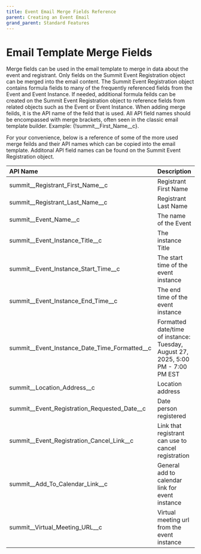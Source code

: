 ```yaml
---
title: Event Email Merge Fields Reference
parent: Creating an Event Email
grand_parent: Standard Features
---
```

# Email Template Merge Fields

Merge fields can be used in the email template to merge in data about the event and registrant.   Only fields on the Summit Event Registration object can be merged into the email content.  The Summit Event Registration object contains formula fields to many of the frequently referenced fields from the Event and Event Instance.  If needed, additional formula feilds can be created on the Summit Event Registration object to reference fields from related objects such as the Event or Event Instance.  When adding merge feilds, it is the API name of the feild that is used.   All API field names should be encompassed with merge brackets, often seen in the classic email template builder. Example: {!summit__First_Name__c}.

For your convenience, below is a reference of some of the more used merge feilds and their API names which can be copied into the email template.  Additonal API field names can be found on the Summit Event Registration object.

| API Name  | Description |  Merge Syntax (copy to email template) |
|:---|:---|:---|
| summit__Registrant_First_Name__c | Registrant First Name |  {!summit__Registrant_First_Name__c} |
|  summit__Registrant_Last_Name__c |  Registrant Last Name |  {!summit__Registrant_Last_Name__c} |
| summit__Event_Name__c | The name of the Event | {!summit__Event_Name__c} |
| summit__Event_Instance_Title__c | The instance Title | {!summit__Event_Instance_Title__c} |
| summit__Event_Instance_Start_Time__c | The start time of the event instance | {!summit__Event_Instance_Start_Time__c} |
| summit__Event_Instance_End_Time__c | The end time of the event instance | {!summit__Event_Instance_End_Time__c} |
| summit__Event_Instance_Date_Time_Formatted__c | Formatted date/time of instance: Tuesday, August 27, 2025, 5:00 PM - 7:00 PM EST | {!summit__Event_Instance_Date_Time_Formatted__c} |
| summit__Location_Address__c | Location address | {!summit__Location_Address__c} |
| summit__Event_Registration_Requested_Date__c | Date person registered | {!summit__Event_Registration_Requested_Date__c} |
| summit__Event_Registration_Cancel_Link__c | Link that registrant can use to cancel registration | {!summit__Event_Registration_Cancel_Link__c} |
| summit__Add_To_Calendar_Link__c | General add to calendar link for event instance | {!summit__Add_To_Calendar_Link__c} |
| summit__Virtual_Meeting_URL__c  | Virtual meeting url from the event instance  |  {!summit__Virtual_Meeting_URL__c} | 
